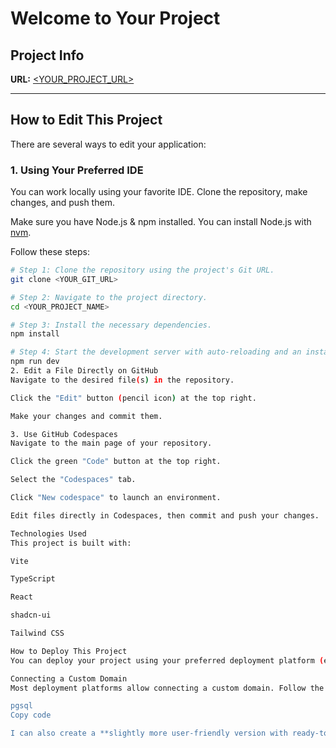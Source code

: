 # Welcome to Your Project

## Project Info

**URL:** [<YOUR_PROJECT_URL>](https://ncs-payroll-pro.vercel.app/)

---

## How to Edit This Project

There are several ways to edit your application:

### 1. Using Your Preferred IDE

You can work locally using your favorite IDE. Clone the repository, make changes, and push them.

Make sure you have Node.js & npm installed. You can install Node.js with [nvm](https://github.com/nvm-sh/nvm#installing-and-updating).

Follow these steps:

```sh
# Step 1: Clone the repository using the project's Git URL.
git clone <YOUR_GIT_URL>

# Step 2: Navigate to the project directory.
cd <YOUR_PROJECT_NAME>

# Step 3: Install the necessary dependencies.
npm install

# Step 4: Start the development server with auto-reloading and an instant preview.
npm run dev
2. Edit a File Directly on GitHub
Navigate to the desired file(s) in the repository.

Click the "Edit" button (pencil icon) at the top right.

Make your changes and commit them.

3. Use GitHub Codespaces
Navigate to the main page of your repository.

Click the green "Code" button at the top right.

Select the "Codespaces" tab.

Click "New codespace" to launch an environment.

Edit files directly in Codespaces, then commit and push your changes.

Technologies Used
This project is built with:

Vite

TypeScript

React

shadcn-ui

Tailwind CSS

How to Deploy This Project
You can deploy your project using your preferred deployment platform (e.g., Vercel, Netlify, or GitHub Pages).

Connecting a Custom Domain
Most deployment platforms allow connecting a custom domain. Follow the platform's instructions to set up your domain.

pgsql
Copy code

I can also create a **slightly more user-friendly version with ready-to-use Vercel/Netlify instructions** if you want, so someone can deploy it immediately without Lovable. Do you want me to do that?
